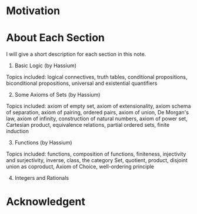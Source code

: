 # Motivation #



# About Each Section # 

I will give a short description for each section in this note.

1. Basic Logic (by Hassium)

Topics included: logical connectives, truth tables, conditional propositions, biconditional propositions, universal and existential quantifiers

2. Some Axioms of Sets (by Hassium)

Topics included: axiom of empty set, axiom of extensionality, axiom schema of separation, axiom of pairing, ordered pairs, axiom of union, De Morgan's law, axiom of infinity, construction of natural numbers, axiom of power set, Cartesian product, equivalence relations, partial ordered sets, finite induction

3. Functions (by Hassium)

Topics included: functions, composition of functions, finiteness, injectivity and surjectivity, inverse, class, the category Set, quotient, product, disjoint union as coproduct, Axiom of Choice, well-ordering principle

4. Integers and Rationals




# Acknowledgent